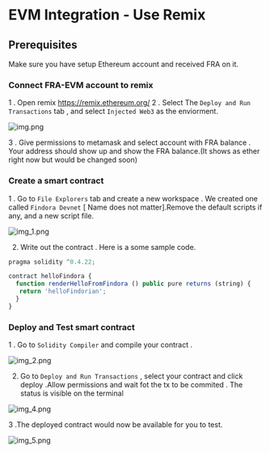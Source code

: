 # EVM Integration - Use Remix

## Prerequisites
Make sure you have setup Ethereum account and received FRA on it.

### Connect FRA-EVM account to remix
1 . Open remix https://remix.ethereum.org/
2 . Select The `Deploy and Run Transactions` tab , and select `Injected Web3` as the enviorment.

![img.png](/img/evm/remix_0.png)

3 . Give permissions to metamask and select account with FRA balance . Your address should show up and show the FRA balance.(It shows as ether right now but would be changed soon)

### Create a smart contract
1 . Go to `File Explorers` tab and create a new workspace . We created one called `Findora Devnet` [ Name does not matter].Remove the default scripts if any, and a new script file.

![img_1.png](/img/evm/remix_1.png)

2.  Write out the contract . Here is a some sample code.

```javascript
pragma solidity ^0.4.22;

contract helloFindora {
  function renderHelloFromFindora () public pure returns (string) {
   return 'helloFindorian';
  }
}
```

### Deploy and Test smart contract
1 . Go to `Solidity Compiler` and compile your contract .

![img_2.png](/img/evm/remix_2.png)

2. Go to `Deploy and Run Transactions` , select your contract and click deploy .Allow permissions and wait fot the tx to be commited . The status is visible on the terminal

![img_4.png](/img/evm/remix_4.png)

3 .The deployed contract would now be available for you to test.

![img_5.png](/img/evm/remix_5.png)
